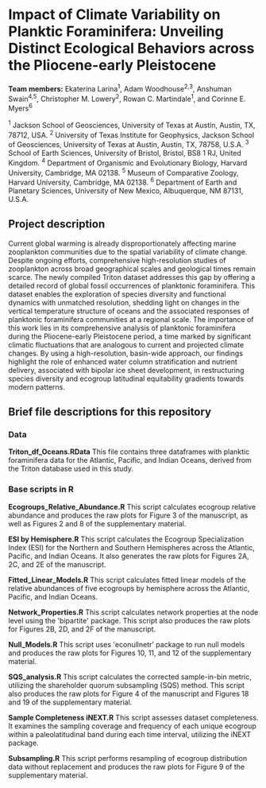 # Impact of Climate Variability on Planktic Foraminifera: Unveiling Distinct Ecological Behaviors across the Pliocene-early Pleistocene

**Team members:**
Ekaterina Larina<sup>1</sup>, Adam Woodhouse<sup>2,3</sup>, Anshuman Swain<sup>4,5</sup>, Christopher M. Lowery<sup>2</sup>, Rowan C. Martindale<sup>1</sup>, and Corinne E. Myers<sup>6</sup>

<sup>1</sup> Jackson School of Geosciences, University of Texas at Austin, Austin, TX, 78712, USA.
<sup>2</sup> University of Texas Institute for Geophysics, Jackson School of Geosciences, University of   Texas at Austin, Austin, TX, 78758, U.S.A.
<sup>3</sup> School of Earth Sciences, University of Bristol, Bristol, BS8 1 RJ, United Kingdom.
<sup>4</sup> Department of Organismic and Evolutionary Biology, Harvard University, Cambridge, MA 02138.
<sup>5</sup>  Museum of Comparative Zoology, Harvard University, Cambridge, MA 02138.
<sup>6</sup> Department of Earth and Planetary Sciences, University of New Mexico, Albuquerque, NM 87131, U.S.A.

## Project description
Current global warming is already disproportionately affecting marine zooplankton communities due to the spatial variability of climate change. Despite ongoing efforts, comprehensive high-resolution studies of zooplankton across broad geographical scales and geological times remain scarce. The newly compiled Triton dataset addresses this gap by offering a detailed record of global fossil occurrences of planktonic foraminifera. This dataset enables the exploration of species diversity and functional dynamics with unmatched resolution, shedding light on changes in the vertical temperature structure of oceans and the associated responses of planktonic foraminifera communities at a regional scale. The importance of this work lies in its comprehensive analysis of planktonic foraminifera during the Pliocene-early Pleistocene period, a time marked by significant climatic fluctuations that are analogous to current and projected climate changes. By using a high-resolution, basin-wide approach, our findings highlight the role of enhanced water column stratification and nutrient delivery, associated with bipolar ice sheet development, in restructuring species diversity and ecogroup latitudinal equitability gradients towards modern patterns.  

## Brief file descriptions for this repository
### Data
**Triton_df_Oceans.RData** This file contains three dataframes with planktic foraminifera data for the Atlantic, Pacific, and Indian Oceans, derived from the Triton database used in this study.
### Base scripts in R
**Ecogroups_Relative_Abundance.R** This script calculates ecogroup relative abundance and produces the raw plots for Figure 3 of the manuscript, as well as Figures 2 and 8 of the supplementary material. 

**ESI by Hemisphere.R** This script calculates the Ecogroup Specialization Index (ESI) for the Northern and Southern Hemispheres across the Atlantic, Pacific, and Indian Oceans. It also generates the raw plots for Figures 2A, 2C, and 2E of the manuscript.

**Fitted_Linear_Models.R** This script calculates fitted linear models of the relative abundances of five ecogroups by hemisphere across the Atlantic, Pacific, and Indian Oceans.

**Network_Properties.R** This script calculates network properties at the node level using the 'bipartite' package. This script also produces the raw plots for Figures 2B, 2D, and 2F of the manuscript.

**Null_Models.R** This script uses 'econullnetr' package to run null models and produces the raw plots for Figures 10, 11, and 12 of the supplementary material. 

**SQS_analysis.R** This script calculates the corrected sample-in-bin metric, utilizing the shareholder quorum subsampling (SQS) method. This script also produces the raw plots for Figure 4 of the manuscript and Figures 18 and 19 of the supplementary material.

**Sample Completeness iNEXT.R** This script assesses dataset completeness. It examines the sampling coverage and frequency of each unique ecogroup within a paleolatitudinal band during each time interval, utilizing the iNEXT package.

**Subsampling.R** This script performs resampling of ecogroup distribution data without replacement and produces the raw plots for Figure 9 of the supplementary material.
